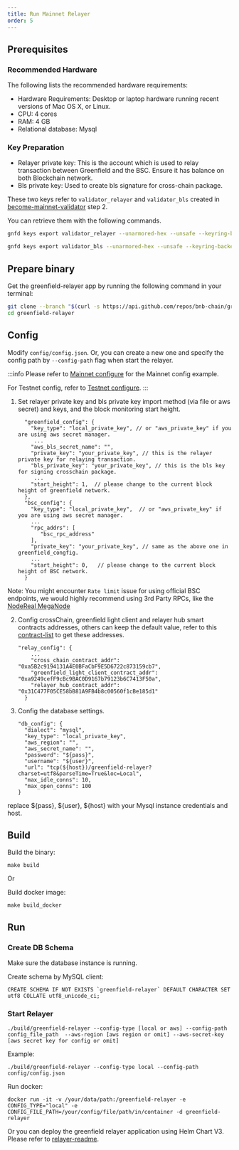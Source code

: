 ```yaml
---
title: Run Mainnet Relayer
order: 5
---
```


## Prerequisites

### Recommended Hardware

The following lists the recommended hardware requirements:
- Hardware Requirements: Desktop or laptop hardware running recent versions of Mac OS X, or Linux.
- CPU: 4 cores
- RAM: 4 GB
- Relational database: Mysql

### Key Preparation
- Relayer private key: This is the account which is used to relay transaction between Greenfield and the BSC. Ensure it has balance on both Blockchain network.
- Bls private key: Used to create bls signature for cross-chain package.

These two keys refer to `validator_relayer` and `validator_bls` created in [become-mainnet-validator](../run-node/become-mainnet-validator.md) step 2.

You can retrieve them with the following commands.
```bash
gnfd keys export validator_relayer --unarmored-hex --unsafe --keyring-backend test

gnfd keys export validator_bls --unarmored-hex --unsafe --keyring-backend test
```

## Prepare binary

Get the greenfield-relayer app by running the following command in your terminal:

```bash
git clone --branch "$(curl -s https://api.github.com/repos/bnb-chain/greenfield-relayer/releases/latest  | jq -r '.tag_name')" https://github.com/bnb-chain/greenfield-relayer.git
cd greenfield-relayer
```

## Config

Modify `config/config.json`. Or, you can create a new one and specify the config path by `--config-path` flag when start the relayer.

:::info
Please refer to [Mainnet configure](https://github.com/bnb-chain/bnb-chain-charts/blob/master/gnfd-relayer-testnet-values/values.yaml#L4) for the Mainnet config example.

For Testnet config, refer to [Testnet configure](https://github.com/bnb-chain/bnb-chain-charts/blob/master/gnfd-relayer-testnet-values/values.yaml#L4).
:::


1. Set relayer private key and bls private key import method (via file or aws secret) and keys, and the block monitoring start height.

    ```
      "greenfield_config": {
        "key_type": "local_private_key", // or "aws_private_key" if you are using aws secret manager.
         ...
        "aws_bls_secret_name": "",
        "private_key": "your_private_key", // this is the relayer private key for relaying transaction.
        "bls_private_key": "your_private_key", // this is the bls key for signing crosschain package.
         ...
        "start_height": 1,  // please change to the current block height of greenfield network.
      }, 
      "bsc_config": {
        "key_type": "local_private_key",  // or "aws_private_key" if you are using aws secret manager.
        ...
        "rpc_addrs": [
           "bsc_rpc_address"
        ],
        "private_key": "your_private_key", // same as the above one in greenfield_congfig.
        ...
        "start_height": 0,   // please change to the current block height of BSC network.
      }
    ```
Note:
You might encounter `Rate limit` issue for using official BSC endpoints, we would highly recommend using 3rd Party RPCs, like the [NodeReal MegaNode](https://nodereal.io/meganode)

2. Config crossChain, greenfield light client and relayer hub smart contracts addresses, others can keep the default value, refer to this 
   [contract-list](../../../tutorials/dapp/contract-list.md) to get these addresses.
    ```
    "relay_config": {
        ... 
        "cross_chain_contract_addr": "0xa5B2c9194131A4E0BFaCbF9E5D6722c873159cb7",
        "greenfield_light_client_contract_addr": "0xa9249cefF9cBc9BAC0D9167b79123b6C7413F50a",
        "relayer_hub_contract_addr": "0x31C477F05CE58bB81A9FB4b8c00560f1cBe185d1"
      }
    ```

3. Config the database settings.
    ```
    "db_config": {
      "dialect": "mysql",
      "key_type": "local_private_key",
      "aws_region": "",
      "aws_secret_name": "",
      "password": "${pass}",
      "username": "${user}",
      "url": "tcp(${host})/greenfield-relayer?charset=utf8&parseTime=True&loc=Local",
      "max_idle_conns": 10,
      "max_open_conns": 100
    }
    ```
replace ${pass}, ${user}, ${host} with your Mysql instance credentials and host. 

## Build

Build the binary:

```shell script
make build
```

Or

Build docker image:

```shell script
make build_docker
```

## Run

### Create DB Schema
Make sure the database instance is running.

Create schema by MySQL client:

```shell
CREATE SCHEMA IF NOT EXISTS `greenfield-relayer` DEFAULT CHARACTER SET utf8 COLLATE utf8_unicode_ci;
```

### Start Relayer

```shell script
./build/greenfield-relayer --config-type [local or aws] --config-path config_file_path  --aws-region [aws region or omit] --aws-secret-key [aws secret key for config or omit]
```

Example:
```shell script
./build/greenfield-relayer --config-type local --config-path config/config.json
```

Run docker:
```shell script
docker run -it -v /your/data/path:/greenfield-relayer -e CONFIG_TYPE="local" -e CONFIG_FILE_PATH=/your/config/file/path/in/container -d greenfield-relayer
```

Or you can deploy the greenfield relayer application using Helm Chart V3. Please refer to [relayer-readme](https://github.com/bnb-chain/greenfield/blob/master/deployment/helm/relayer-readme.md).